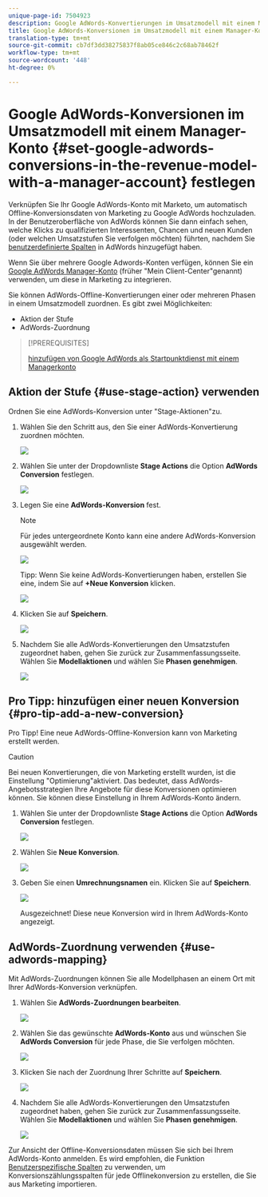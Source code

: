 ```yaml
---
unique-page-id: 7504923
description: Google AdWords-Konvertierungen im Umsatzmodell mit einem Manager-Konto - Marketing Docs - Produktdokumentation festlegen
title: Google AdWords-Konversionen im Umsatzmodell mit einem Manager-Konto festlegen
translation-type: tm+mt
source-git-commit: cb7df3dd38275837f8ab05ce846c2c68ab78462f
workflow-type: tm+mt
source-wordcount: '448'
ht-degree: 0%

---
```



# Google AdWords-Konversionen im Umsatzmodell mit einem Manager-Konto {#set-google-adwords-conversions-in-the-revenue-model-with-a-manager-account} festlegen

Verknüpfen Sie Ihr Google AdWords-Konto mit Marketo, um automatisch Offline-Konversionsdaten von Marketing zu Google AdWords hochzuladen. In der Benutzeroberfläche von AdWords können Sie dann einfach sehen, welche Klicks zu qualifizierten Interessenten, Chancen und neuen Kunden (oder welchen Umsatzstufen Sie verfolgen möchten) führten, nachdem Sie [benutzerdefinierte Spalten](https://support.google.com/adwords/answer/3073556) in AdWords hinzugefügt haben.

Wenn Sie über mehrere Google Adwords-Konten verfügen, können Sie ein [Google AdWords Manager-Konto](https://www.google.com/adwords/manager-accounts/) (früher &quot;Mein Client-Center&quot;genannt) verwenden, um diese in Marketing zu integrieren.

Sie können AdWords-Offline-Konvertierungen einer oder mehreren Phasen in einem Umsatzmodell zuordnen. Es gibt zwei Möglichkeiten:

* Aktion der Stufe
* AdWords-Zuordnung

>[!PREREQUISITES]
>
>[hinzufügen von Google AdWords als Startpunktdienst mit einem Managerkonto](/help/marketo/product-docs/administration/additional-integrations/add-google-adwords-as-a-launchpoint-service-with-a-manager-account.md)

## Aktion der Stufe {#use-stage-action} verwenden

Ordnen Sie eine AdWords-Konversion unter &quot;Stage-Aktionen&quot;zu.

1. Wählen Sie den Schritt aus, den Sie einer AdWords-Konvertierung zuordnen möchten.

   ![](assets/image2015-2-26-16-3a40-3a2.png)

1. Wählen Sie unter der Dropdownliste **Stage Actions** die Option **AdWords Conversion** festlegen.

   ![](assets/image2015-2-26-16-3a52-3a24.png)

1. Legen Sie eine **AdWords-Konversion** fest.

   >[!NOTE]
   >
   >Für jedes untergeordnete Konto kann eine andere AdWords-Konversion ausgewählt werden.

   ![](assets/image2015-3-27-17-3a16-3a37.png)

   Tipp: Wenn Sie keine AdWords-Konvertierungen haben, erstellen Sie eine, indem Sie auf **+Neue Konversion** klicken.

   ![](assets/image2015-3-27-17-3a18-3a58.png)

1. Klicken Sie auf **Speichern**.

   ![](assets/image2015-3-27-17-3a21-3a15.png)

1. Nachdem Sie alle AdWords-Konvertierungen den Umsatzstufen zugeordnet haben, gehen Sie zurück zur Zusammenfassungsseite. Wählen Sie **Modellaktionen** und wählen Sie **Phasen genehmigen**.

   ![](assets/image2015-2-27-12-3a20-3a20.png)

## Pro Tipp: hinzufügen einer neuen Konversion {#pro-tip-add-a-new-conversion}

Pro Tipp! Eine neue AdWords-Offline-Konversion kann von Marketing erstellt werden.

>[!CAUTION]
>
>Bei neuen Konvertierungen, die von Marketing erstellt wurden, ist die Einstellung &quot;Optimierung&quot;aktiviert. Das bedeutet, dass AdWords-Angebotsstrategien Ihre Angebote für diese Konversionen optimieren können. Sie können diese Einstellung in Ihrem AdWords-Konto ändern.

1. Wählen Sie unter der Dropdownliste **Stage Actions** die Option **AdWords Conversion** festlegen.

   ![](assets/image2015-2-26-16-3a52-3a24.png)

1. Wählen Sie **Neue Konversion**.

   ![](assets/image2015-3-27-17-3a23-3a13.png)

1. Geben Sie einen **Umrechnungsnamen** ein. Klicken Sie auf **Speichern**.

   ![](assets/image2015-3-27-17-3a24-3a49.png)

   Ausgezeichnet! Diese neue Konversion wird in Ihrem AdWords-Konto angezeigt.

## AdWords-Zuordnung verwenden {#use-adwords-mapping}

Mit AdWords-Zuordnungen können Sie alle Modellphasen an einem Ort mit Ihrer AdWords-Konversion verknüpfen.

1. Wählen Sie **AdWords-Zuordnungen bearbeiten**.

   ![](assets/image2015-2-26-17-3a3-3a29.png)

1. Wählen Sie das gewünschte **AdWords-Konto** aus und wünschen Sie **AdWords Conversion** für jede Phase, die Sie verfolgen möchten.

   ![](assets/image2015-3-27-17-3a30-3a15.png)

1. Klicken Sie nach der Zuordnung Ihrer Schritte auf **Speichern**.

   ![](assets/image2015-3-27-17-3a30-3a48.png)

1. Nachdem Sie alle AdWords-Konvertierungen den Umsatzstufen zugeordnet haben, gehen Sie zurück zur Zusammenfassungsseite. Wählen Sie **Modellaktionen** und wählen Sie **Phasen genehmigen**.

   ![](assets/image2015-2-27-12-3a20-3a20.png)

Zur Ansicht der Offline-Konversionsdaten müssen Sie sich bei Ihrem AdWords-Konto anmelden. Es wird empfohlen, die Funktion [Benutzerspezifische Spalten](https://support.google.com/adwords/answer/3073556) zu verwenden, um Konversionszählungsspalten für jede Offlinekonversion zu erstellen, die Sie aus Marketing importieren.
